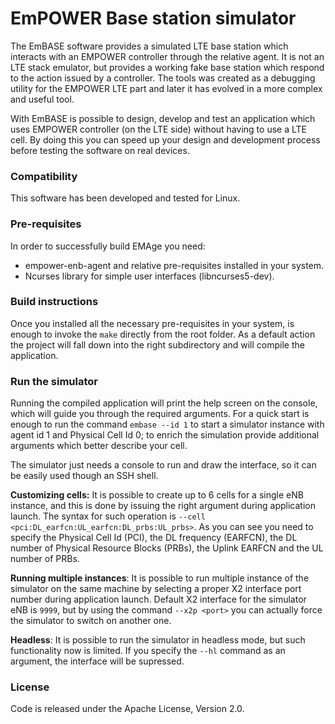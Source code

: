 # EmPOWER Base station simulator

The EmBASE software provides a simulated LTE base station which interacts with an EMPOWER controller through the relative agent. It is not an LTE stack emulator, but provides a working fake base station which respond to the action issued by a controller. The tools was created as a debugging utility for the EMPOWER LTE part and later it has evolved in a more complex and useful tool.

With EmBASE is possible to design, develop and test an application which uses EMPOWER controller (on the LTE side) without having to use a LTE cell. By doing this you can speed up your design and development process before testing the software on real devices.

### Compatibility
This software has been developed and tested for Linux.

### Pre-requisites
In order to successfully build EMAge you need:
* empower-enb-agent and relative pre-requisites installed in your system.
* Ncurses library for simple user interfaces (libncurses5-dev).

### Build instructions
Once you installed all the necessary pre-requisites in your system, is enough to invoke the `make` directly from the root folder. As a default action the project will fall down into the right subdirectory and will compile the application.

### Run the simulator
Running the compiled application will print the help screen on the console, which will guide you through the required arguments. For a quick start is enough to run the command `embase --id 1` to start a simulator instance with agent id 1 and Physical Cell Id 0; to enrich the simulation provide additional arguments which better describe your cell.

The simulator just needs a console to run and draw the interface, so it can be easily used though an SSH shell.

**Customizing cells:** It is possible to create up to 6 cells for a single eNB instance, and this is done by issuing the right argument during application launch. The syntax for such operation is `--cell <pci:DL_earfcn:UL_earfcn:DL_prbs:UL_prbs>`. As you can see you need to specify the Physical Cell Id (PCI), the DL frequency (EARFCN), the DL number of Physical Resource Blocks (PRBs), the Uplink EARFCN and the UL number of PRBs.

**Running multiple instances**: It is possible to run multiple instance of the simulator on the same machine by selecting a proper X2 interface port number during application launch. Default X2 interface for the simulator eNB is `9999`, but by using the command `--x2p <port>` you can actually force the simulator to switch on another one.

**Headless**: It is possible to run the simulator in headless mode, but such functionality now is limited. If you specify the `--hl` command as an argument, the interface will be supressed.

### License
Code is released under the Apache License, Version 2.0.
